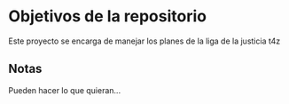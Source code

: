 # Objetivos de la repositorio

Este proyecto se encarga de manejar los planes de la liga de la justicia
t4z

## Notas
Pueden hacer lo que quieran...
